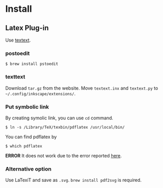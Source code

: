 # Install

## Latex Plug-in
Use [textext](https://pav.iki.fi/software/textext/).

### postoedit
```terminal
$ brew install pstoedit
```
### texttext
Download `tar.gz` from the website. Move `textext.inx` and `textext.py` to `~/.config/inkscape/extensions/`.

### Put symbolic link
By creating symolic link, you can use `cd` command.
```terminal
$ ln -s /Library/TeX/texbin/pdflatex /usr/local/bin/
```
You can find pdflatex by
```terminal
$ which pdflatex
```

**ERROR**
It does not work due to the error reported [here](https://github.com/Homebrew/homebrew-core/issues/13398).

### Alternative option
Use LaTexiT and save as `.svg`. `brew install pdf2svg` is required.
